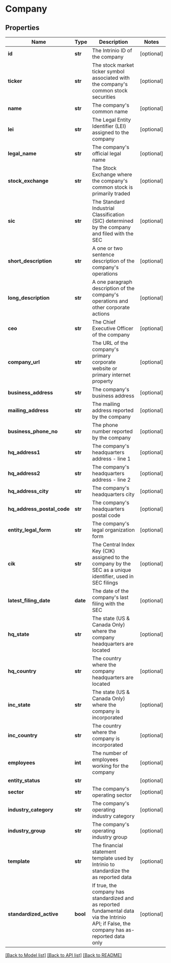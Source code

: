 # Company

## Properties
Name | Type | Description | Notes
------------ | ------------- | ------------- | -------------
**id** | **str** | The Intrinio ID of the company | [optional] 
**ticker** | **str** | The stock market ticker symbol associated with the company&#39;s common stock securities | [optional] 
**name** | **str** | The company&#39;s common name | [optional] 
**lei** | **str** | The Legal Entity Identifier (LEI) assigned to the company | [optional] 
**legal_name** | **str** | The company&#39;s official legal name | [optional] 
**stock_exchange** | **str** | The Stock Exchange where the company&#39;s common stock is primarily traded | [optional] 
**sic** | **str** | The Standard Industrial Classification (SIC) determined by the company and filed with the SEC | [optional] 
**short_description** | **str** | A one or two sentence description of the company&#39;s operations | [optional] 
**long_description** | **str** | A one paragraph description of the company&#39;s operations and other corporate actions | [optional] 
**ceo** | **str** | The Chief Executive Officer of the company | [optional] 
**company_url** | **str** | The URL of the company&#39;s primary corporate website or primary internet property | [optional] 
**business_address** | **str** | The company&#39;s business address | [optional] 
**mailing_address** | **str** | The mailing address reported by the company | [optional] 
**business_phone_no** | **str** | The phone number reported by the company | [optional] 
**hq_address1** | **str** | The company&#39;s headquarters address - line 1 | [optional] 
**hq_address2** | **str** | The company&#39;s headquarters address - line 2 | [optional] 
**hq_address_city** | **str** | The company&#39;s headquarters city | [optional] 
**hq_address_postal_code** | **str** | The company&#39;s headquarters postal code | [optional] 
**entity_legal_form** | **str** | The company&#39;s legal organization form | [optional] 
**cik** | **str** | The Central Index Key (CIK) assigned to the company by the SEC as a unique identifier, used in SEC filings | [optional] 
**latest_filing_date** | **date** | The date of the company&#39;s last filing with the SEC | [optional] 
**hq_state** | **str** | The state (US &amp; Canada Only) where the company headquarters are located | [optional] 
**hq_country** | **str** | The country where the company headquarters are located | [optional] 
**inc_state** | **str** | The state (US &amp; Canada Only) where the company is incorporated | [optional] 
**inc_country** | **str** | The country where the company is incorporated | [optional] 
**employees** | **int** | The number of employees working for the company | [optional] 
**entity_status** | **str** |  | [optional] 
**sector** | **str** | The company&#39;s operating sector | [optional] 
**industry_category** | **str** | The company&#39;s operating industry category | [optional] 
**industry_group** | **str** | The company&#39;s operating industry group | [optional] 
**template** | **str** | The financial statement template used by Intrinio to standardize the as reported data | [optional] 
**standardized_active** | **bool** | If true, the company has standardized and as reported fundamental data via the Intrinio API; if False, the company has as-reported data only | [optional] 

[[Back to Model list]](../README.md#documentation-for-models) [[Back to API list]](../README.md#documentation-for-api-endpoints) [[Back to README]](../README.md)


